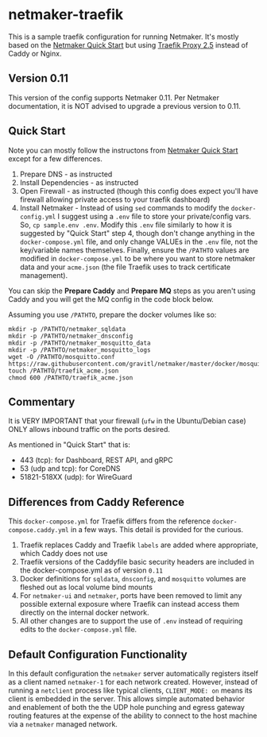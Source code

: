 # netmaker-traefik

This is a sample traefik configuration for running Netmaker. It's mostly based on the [Netmaker Quick Start](https://docs.netmaker.org/quick-start.html) but using [Traefik Proxy 2.5](https://traefik.io/blog/announcing-traefik-proxy-2-5/) instead of Caddy or Nginx.

## Version 0.11

This version of the config supports Netmaker 0.11. Per Netmaker documentation, it is NOT advised to upgrade a previous version to 0.11.

## Quick Start

Note you can mostly follow the instructons from [Netmaker Quick Start](https://docs.netmaker.org/quick-start.html) except for a few differences.

1. Prepare DNS - as instructed
2. Install Dependencies - as instructed
3. Open Firewall - as instructed (though this config does expect you'll have firewall allowing private access to your traefik dashboard)
4. Install Netmaker - Instead of using `sed` commands to modify the `docker-config.yml` I suggest using a `.env` file to store your private/config vars.
So, `cp sample.env .env`.
Modify this `.env` file similarly to how it is suggested by "Quick Start" step 4, though don't change anything in the `docker-compose.yml` file, and only change VALUEs in the `.env` file, not the key/variable names themselves.
Finally, ensure the `/PATHTO` values are modified in `docker-compose.yml` to be where you want to store netmaker data and your `acme.json` (the file Traefik uses to track certificate management).

You can skip the **Prepare Caddy** and **Prepare MQ** steps as you aren't using Caddy and you will get the MQ config in the code block below.

Assuming you use `/PATHTO`, prepare the docker volumes like so:

```
mkdir -p /PATHTO/netmaker_sqldata
mkdir -p /PATHTO/netmaker_dnsconfig
mkdir -p /PATHTO/netmaker_mosquitto_data
mkdir -p /PATHTO/netmaker_mosquitto_logs
wget -O /PATHTO/mosquitto.conf https://raw.githubusercontent.com/gravitl/netmaker/master/docker/mosquitto.conf
touch /PATHTO/traefik_acme.json
chmod 600 /PATHTO/traefik_acme.json
```


## Commentary

It is VERY IMPORTANT that your firewall (`ufw` in the Ubuntu/Debian case) ONLY allows inbound traffic on the ports desired.

As mentioned in "Quick Start" that is:

- 443 (tcp): for Dashboard, REST API, and gRPC
- 53 (udp and tcp): for CoreDNS
- 51821-518XX (udp): for WireGuard


## Differences from Caddy Reference

This `docker-compose.yml` for Traefik differs from the reference `docker-compose.caddy.yml` in a few ways.
This detail is provided for the curious.

1. Traefik replaces Caddy and Traefik `labels` are added where appropriate, which Caddy does not use
2. Traefik versions of the Caddyfile basic security headers are included in the docker-compose.yml as of version `0.11`
3. Docker definitions for `sqldata`, `dnsconfig`, and `mosquitto` volumes are fleshed out as local volume bind mounts
4. For `netmaker-ui` and `netmaker`, ports have been removed to limit any possible external exposure where Traefik can instead access them directly on the internal docker network.
5. All other changes are to support the use of `.env` instead of requiring edits to the `docker-compose.yml` file.


## Default Configuration Functionality

In this default configuration the `netmaker` server automatically registers itself as a client named `netmaker-1` for each network created. However, instead of running a `netclient` process like typical clients, `CLIENT_MODE: on` means its client is embedded in the server. This allows simple automated behavior and enablement of both the the UDP hole punching and egress gateway routing features at the expense of the ability to connect to the host machine via a `netmaker` managed network.

